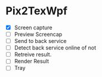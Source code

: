 # Pix2TexWpf

- [x] Screen capture
- [ ] Preview Screencap
- [ ] Send to back service
- [ ] Detect back service online of not
- [ ] Retreive result.
- [ ] Render Result
- [ ] Tray
